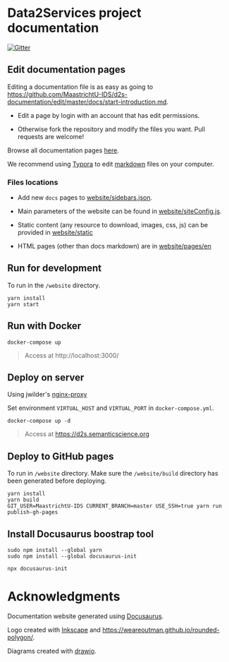 # Data2Services project documentation

[![Gitter](https://badges.gitter.im/um-dsri/data2services.svg)](https://gitter.im/um-dsri/data2services?utm_source=badge&utm_medium=badge&utm_campaign=pr-badge)

## Edit documentation pages

Editing a documentation file is as easy as going to https://github.com/MaastrichtU-IDS/d2s-documentation/edit/master/docs/start-introduction.md.

- Edit a page by login with an account that has edit permissions.

- Otherwise fork the repository and modify the files you want. Pull requests are welcome!

Browse all documentation pages [here](https://github.com/MaastrichtU-IDS/d2s-documentation/tree/master/docs).

We recommend using [Typora](https://typora.io/) to edit [markdown](https://github.com/adam-p/markdown-here/wiki/Markdown-Cheatsheet) files on your computer.

### Files locations

* Add new `docs` pages to [website/sidebars.json](https://github.com/MaastrichtU-IDS/d2s-documentation/blob/master/website/sidebars.json).

* Main parameters of the website can be found in [website/siteConfig.js](https://github.com/MaastrichtU-IDS/d2s-documentation/blob/master/website/siteConfig.js).

* Static content (any resource to download, images, css, js) can be provided in [website/static](https://github.com/MaastrichtU-IDS/d2s-documentation/tree/master/website/static)

* HTML pages (other than docs markdown) are in [website/pages/en](https://github.com/MaastrichtU-IDS/d2s-documentation/tree/master/website/pages/en)

## Run for development

To run in the `/website` directory.

```shell
yarn install
yarn start
```

## Run with Docker

```shell
docker-compose up
```

> Access at http://localhost:3000/

## Deploy on server

Using jwilder's [nginx-proxy](https://github.com/jwilder/nginx-proxy) 

Set environment `VIRTUAL_HOST` and `VIRTUAL_PORT` in `docker-compose.yml`.

```shell
docker-compose up -d
```

> Access at https://d2s.semanticscience.org

## Deploy to GitHub pages

To run in `/website` directory. Make sure the `/website/build` directory has been generated before deploying.

```shell
yarn install
yarn build
GIT_USER=MaastrichtU-IDS CURRENT_BRANCH=master USE_SSH=true yarn run publish-gh-pages
```

## Install Docusaurus boostrap tool

```shell
sudo npm install --global yarn
sudo npm install --global docusaurus-init

npx docusaurus-init
```

# Acknowledgments

Documentation website generated using [Docusaurus](https://docusaurus.io/).

Logo created with [Inkscape](https://inkscape.org/) and https://weareoutman.github.io/rounded-polygon/.

Diagrams created with [drawio](https://snapcraft.io/install/drawio/ubuntu).
